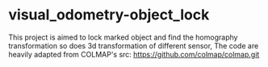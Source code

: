# visual_odometry-object_lock
This project is aimed to lock marked object and find the homography transformation so does 3d transformation of different sensor,
The code are heavily adapted from COLMAP's src: https://github.com/colmap/colmap.git
